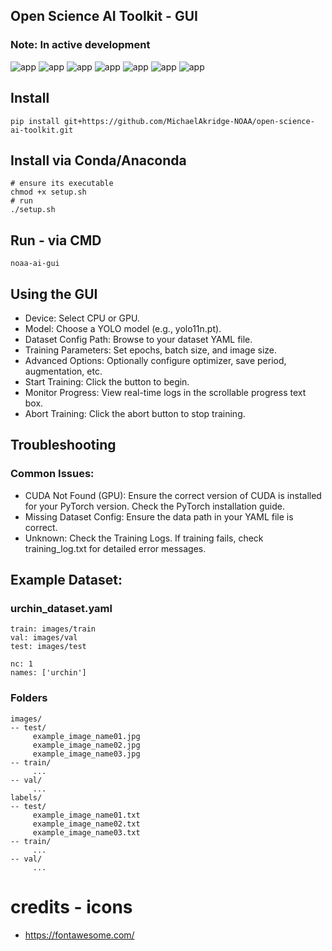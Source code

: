 ## Open Science AI Toolkit - GUI
### Note: In active development
![app](../docs/screenshot03.png)
![app](../docs/screenshot07.png)
![app](../docs/screenshot_08.png)
![app](../docs/SFM_mosaic_object_detection.gif)
![app](../docs/screenshot04.png)
![app](../docs/screenshot05.png)
![app](../docs/screenshot06.png)
## Install
```
pip install git+https://github.com/MichaelAkridge-NOAA/open-science-ai-toolkit.git
```
## Install via Conda/Anaconda
```
# ensure its executable
chmod +x setup.sh
# run
./setup.sh
```

## Run - via CMD
```
noaa-ai-gui
```
## Using the GUI
- Device: Select CPU or GPU.
- Model: Choose a YOLO model (e.g., yolo11n.pt).
- Dataset Config Path: Browse to your dataset YAML file.
- Training Parameters: Set epochs, batch size, and image size.
- Advanced Options: Optionally configure optimizer, save period, augmentation, etc.
- Start Training: Click the button to begin.
- Monitor Progress: View real-time logs in the scrollable progress text box.
- Abort Training: Click the abort button to stop training.

## Troubleshooting
### Common Issues:
- CUDA Not Found (GPU): Ensure the correct version of CUDA is installed for your PyTorch version. Check the PyTorch installation guide.
- Missing Dataset Config: Ensure the data path in your YAML file is correct.
- Unknown: Check the Training Logs. If training fails, check training_log.txt for detailed error messages.

## Example Dataset: 
### urchin_dataset.yaml
```
train: images/train
val: images/val
test: images/test

nc: 1
names: ['urchin']
```
### Folders
```
images/
-- test/
     example_image_name01.jpg
     example_image_name02.jpg
     example_image_name03.jpg
-- train/
     ...
-- val/
     ...
labels/
-- test/
     example_image_name01.txt
     example_image_name02.txt
     example_image_name03.txt
-- train/
     ...
-- val/
     ...
```

# credits - icons
- https://fontawesome.com/
